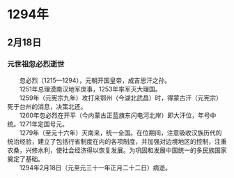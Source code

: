 # 1294年
## 2月18日
### 元世祖忽必烈逝世
　　忽必烈（1215—1294），元朝开国皇帝，成吉思汗之孙。<br>　　1251年总理漠南汉地军庶事，1253年率军灭大理国。<br>　　1259年（元宪宗九年）攻打来鄂州（今湖北武昌）时，得蒙古汗（元宪宗）死于台州的消息，决策北还。<br>　　1260年忽必烈在开平（今内蒙古正蓝旗东闪电河北岸）即大汗位，年号中统。1271年定国号元。<br>　　1279年（至元十六年）灭南来，统一全国。在位期间，注意吸收汉族历代的统治经验，建立了包括行省制度在内的各项制度，并加强对边境地区的控制，注重农桑，兴修水利，使社会经济得以恢复发展。为巩固和发展中国统一的多民族国家奠定了基础。<br>　　1294年2月18日（元至元三十一年正月二十二日）病逝。
<comment/>